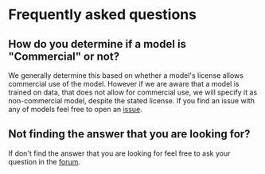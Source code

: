 # Frequently asked questions

## How do you determine if a model is "Commercial" or not?

We generally determine this based on whether a model's license allows commercial use of
the model. However if we are aware that a model is trained on data, that does not allow
for commercial use, we will specify it as non-commercial model, despite the stated
license. If you find an issue with any of models feel free to open an
[issue](https://github.com/ScandEval/ScandEval/issues).

## Not finding the answer that you are looking for?

If don't find the answer that you are looking for feel free to ask your question in the
[forum](https://github.com/ScandEval/ScandEval/discussions).
